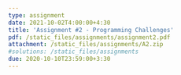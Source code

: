 ```yaml
---
type: assignment
date: 2021-10-02T4:00:00+4:30
title: 'Assignment #2 - Programming Challenges'
pdf: /static_files/assignments/assignment2.pdf
attachment: /static_files/assignments/A2.zip
#solutions: /static_files/assignments
due: 2020-10-10T23:59:00+3:30
---
```

